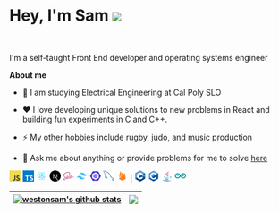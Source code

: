 <h1><b> Hey, I'm Sam <img src="https://raw.githubusercontent.com/MartinHeinz/MartinHeinz/master/wave.gif" width="30px"> </b></h1>
<br />

I'm a self-taught Front End developer and operating systems engineer

**About me**

- 🎒 I am studying Electrical Engineering at Cal Poly SLO

- ❤️ I love developing unique solutions to new problems in React and building fun experiments in C and C++.
  
- ⚡ My other hobbies include rugby, judo, and music production
  
- 💬 Ask me about anything or provide problems for me to solve [here](https://github.com/westonsam/westonsam/issues)

<code><img height="20" alt="javascript" src="https://raw.githubusercontent.com/github/explore/80688e429a7d4ef2fca1e82350fe8e3517d3494d/topics/javascript/javascript.png"></code>
<code><img height="20" alt="typescript" src="https://raw.githubusercontent.com/github/explore/80688e429a7d4ef2fca1e82350fe8e3517d3494d/topics/typescript/typescript.png"></code>
<code><img height="20" alt="react" src="https://raw.githubusercontent.com/github/explore/80688e429a7d4ef2fca1e82350fe8e3517d3494d/topics/react/react.png"></code>
<code><img height="20" alt="nextjs" src="https://raw.githubusercontent.com/devicons/devicon/master/icons/nextjs/nextjs-original.svg"></code>
<code><img height="20" alt="sass" src="https://raw.githubusercontent.com/devicons/devicon/master/icons/sass/sass-original.svg"></code>
<code><img height="20" alt="tailwindcss" src="https://raw.githubusercontent.com/devicons/devicon/master/icons/tailwindcss/tailwindcss-plain.svg"></code>
<code><img height="20" alt="eslint" src="https://raw.githubusercontent.com/devicons/devicon/master/icons/eslint/eslint-original.svg"></code>
<code><img height="20" alt="mysql" src="https://raw.githubusercontent.com/devicons/devicon/master/icons/mysql/mysql-original.svg"></code>
<code><img height="20" alt="firebase" src="https://raw.githubusercontent.com/devicons/devicon/master/icons/firebase/firebase-plain.svg"></code> <!-- supabase><-->    |   <code><img height="20" alt="c++" src="https://raw.githubusercontent.com/devicons/devicon/master/icons/cplusplus/cplusplus-original.svg"></code>
<code><img height="20" alt="c" src="https://raw.githubusercontent.com/devicons/devicon/master/icons/c/c-original.svg"></code>
<code><img height="20" alt="java" src="https://raw.githubusercontent.com/devicons/devicon/master/icons/java/java-original.svg"></code>
<code><img height="20" alt="arduino" src="https://raw.githubusercontent.com/devicons/devicon/master/icons/arduino/arduino-original.svg"></code>




| <a href="https://github.com/anuraghazra/github-readme-stats"><img align="center" src="https://github-readme-stats.vercel.app/api?username=westonsam&show_icons=true&include_all_commits=true&theme=buefy&hide_border=true" alt="westonsam's github stats" /></a> | <a href="https://github.com/anuraghazra/github-readme-stats"><img align="center" src="https://github-readme-stats.vercel.app/api/top-langs/?username=westonsam&layout=compact&theme=buefy&hide_border=true" /></a> |
| ------------- | ------------- |

